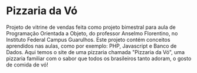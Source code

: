 # Pizzaria da Vó
Projeto de vitrine de vendas feita como projeto bimestral para aula de Programação Orientada a Objeto, do professor Anselmo Florentino, no Instituto Federal Campus Guarulhos.
Este projeto contém conceitos aprendidos nas aulas, como por exemplo: PHP, Javascript e Banco de Dados.
Aqui temos o site de uma pizzaria chamada "Pizzaria da Vó", uma pizzaria familiar com o sabor que todos os brasileiros tanto adoram, o gosto de comida de vó!
